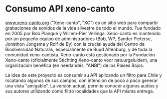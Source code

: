 
# Consumo API xeno-canto

www.xeno-canto.org ("Xeno-canto", "XC") es un sitio web para compartir grabaciones de sonidos de la vida silvestre de todo el mundo. Fue fundado en 2005 por Bob Planqué y Willem-Pier Vellinga. Xeno-canto es mantenido por un pequeño equipo de administradores (Bob, WP, Sander Pieterse, Jonathon Jongsma y Rolf de By) con la crucial ayuda del Centro de Biodiversidad Naturalis, especialmente de Ruud Altenburg, y de toda la comunidad xeno-cantista. Xeno-canto está gestionado por la Fundación Xeno-canto (oficialmente Stichting Xeno-canto voor natuurgeluiden), una organización benéfica (en neerlandés, "ANBI") de los Países Bajos.

La idea de este proyecto es consumir su API aplicando un filtro para Chile y rscatando algunos de sus campos, con intención de poco a poco generar una vista "amigable". La versión actual, permite conocer algunos audios y sus autores utilizando como filtro localidades que la API misma entrega.
